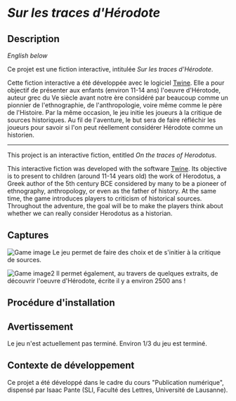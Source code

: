 # *Sur les traces d'Hérodote*
## Description
*English below*

Ce projet est une fiction interactive, intitulée *Sur les traces d'Hérodote*.

Cette fiction interactive a été développée avec le logiciel [Twine](https://twinery.org). Elle a pour objectif de présenter aux enfants (environ 11-14 ans) l'oeuvre d'Hérotode, auteur grec du Ve siècle avant notre ère considéré par beaucoup comme un pionnier de l'ethnographie, de l'anthropologie, voire même comme le père de l'Histoire. Par la même occasion, le jeu initie les joueurs à la critique de sources historiques. Au fil de l'aventure, le but sera de faire réfléchir les joueurs pour savoir si l'on peut réellement considérer Hérodote comme un historien. 

--- 
This project is an interactive fiction, entitled *On the traces of Herodotus*.

This interactive fiction was developed with the software [Twine](https://twinery.org). Its objective is to present to children (around 11-14 years old) the work of Herodotus, a Greek author of the 5th century BCE considered by many to be a pioneer of ethnography, anthropology, or even as the father of history. At the same time, the game introduces players to criticism of historical sources. Throughout the adventure, the goal will be to make the players think about whether we can really consider Herodotus as a historian.

## Captures 
![Game image](https://surlestracesdherodote.yolasite.com/resources/Hrodote-screenshot.jpg)
Le jeu permet de faire des choix et de s'initier à la critique de sources.

![Game image2](https://surlestracesdherodote.yolasite.com/resources/Hrodote-screenshot2.jpg)
Il permet également, au travers de quelques extraits, de découvrir l'oeuvre d'Hérodote, écrite il y a environ 2500 ans ! 

## Procédure d'installation 

## Avertissement
Le jeu n'est actuellement pas terminé. Environ 1/3 du jeu est terminé.

## Contexte de développement 
Ce projet a été développé dans le cadre du cours "Publication numérique", dispensé par Isaac Pante (SLI, Faculté des Lettres, Université de Lausanne).
